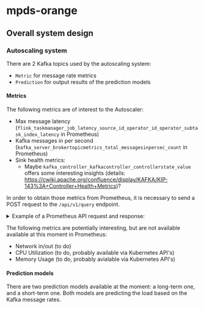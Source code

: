 # mpds-orange

## Overall system design

### Autoscaling system

There are 2 Kafka topics used by the autoscaling system:

- `Metric` for message rate metrics
- `Prediction` for output results of the prediction models

#### Metrics

The following metrics are of interest to the Autoscaler:

- Max message latency (`flink_taskmanager_job_latency_source_id_operator_id_operator_subtask_index_latency` in Prometheus)
- Kafka messages in per second (`kafka_server_brokertopicmetrics_total_messagesinpersec_count` in Prometheus)
- Sink health metrics:
    - Maybe `kafka_controller_kafkacontroller_controllerstate_value` offers some interesting insights (details: https://cwiki.apache.org/confluence/display/KAFKA/KIP-143%3A+Controller+Health+Metrics)?

In order to obtain those metrics from Prometheus, it is necessary to send a POST request to the `/api/v1/query` endpoint.

<details>
  <summary>Example of a Prometheus API request and response:</summary>

Here's the request. It is not a single HTTP request, but a separate request for each metric. Although it is technically possible to get all the metrics at once (as per [the documentation](https://prometheus.io/docs/prometheus/latest/querying/basics/)), we would have to do aggregations on our own. Having multiple queries is not a problem, however. We can simply specify a `time` field in the HTTP request to retrieve a consistent set of metrics.

```sh
request() {
	address="http://prometheus:30090"
	endpoint="/api/v1/query"
	url="${address}${endpoint}"
	time="2021-02-08T10:10:51.781Z"

	curl -Ss -X POST -F query="$1" -F time="$time" "$url" | jq
}

request "avg(avg by (operator_id) (flink_taskmanager_job_latency_source_id_operator_id_operator_subtask_index_latency{quantile=\"0.95\"}))"
request "avg(kafka_server_brokertopicmetrics_total_messagesinpersec_count)"
request kafka_controller_kafkacontroller_controllerstate_value
```

The response:

```
{
  "status": "success",
  "data": {
    "resultType": "vector",
    "result": [
      {
        "metric": {},
        "value": [
          1612779051.781,
          "181.43333333333334"
        ]
      }
    ]
  }
}
{
  "status": "success",
  "data": {
    "resultType": "vector",
    "result": [
      {
        "metric": {},
        "value": [
          1612779051.781,
          "112629192.33333334"
        ]
      }
    ]
  }
}
{
  "status": "success",
  "data": {
    "resultType": "vector",
    "result": [
      {
        "metric": {
          "__name__": "kafka_controller_kafkacontroller_controllerstate_value",
          "app_kubernetes_io_component": "kafka",
          "app_kubernetes_io_instance": "mpds",
          "app_kubernetes_io_managed_by": "Helm",
          "app_kubernetes_io_name": "kafka",
          "controller_revision_hash": "kafka-7dc6cd8b54",
          "helm_sh_chart": "kafka-11.8.2",
          "instance": "10.1.0.10:5556",
          "job": "kubernetes-pods",
          "kubernetes_namespace": "default",
          "kubernetes_pod_name": "kafka-1",
          "statefulset_kubernetes_io_pod_name": "kafka-1"
        },
        "value": [
          1612779051.781,
          "0"
        ]
      },
      {
        "metric": {
          "__name__": "kafka_controller_kafkacontroller_controllerstate_value",
          "app_kubernetes_io_component": "kafka",
          "app_kubernetes_io_instance": "mpds",
          "app_kubernetes_io_managed_by": "Helm",
          "app_kubernetes_io_name": "kafka",
          "controller_revision_hash": "kafka-7dc6cd8b54",
          "helm_sh_chart": "kafka-11.8.2",
          "instance": "10.1.1.6:5556",
          "job": "kubernetes-pods",
          "kubernetes_namespace": "default",
          "kubernetes_pod_name": "kafka-0",
          "statefulset_kubernetes_io_pod_name": "kafka-0"
        },
        "value": [
          1612779051.781,
          "0"
        ]
      },
      {
        "metric": {
          "__name__": "kafka_controller_kafkacontroller_controllerstate_value",
          "app_kubernetes_io_component": "kafka",
          "app_kubernetes_io_instance": "mpds",
          "app_kubernetes_io_managed_by": "Helm",
          "app_kubernetes_io_name": "kafka",
          "controller_revision_hash": "kafka-7dc6cd8b54",
          "helm_sh_chart": "kafka-11.8.2",
          "instance": "10.1.2.6:5556",
          "job": "kubernetes-pods",
          "kubernetes_namespace": "default",
          "kubernetes_pod_name": "kafka-2",
          "statefulset_kubernetes_io_pod_name": "kafka-2"
        },
        "value": [
          1612779051.781,
          "0"
        ]
      }
    ]
  }
}
```
</details>

The following metrics are potentially interesting, but are not available available at this moment in Prometheus:
- Network in/out (to do)
- CPU Utilization (to do, probably available via Kubernetes API's)
- Memory Usage (to do, probably avialable via Kubernetes API's)


#### Prediction models

There are two prediction models available at the moment: a long-term one, and a short-term one. Both models are predicting the load based on the Kafka message rates.

